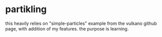 # partikling

this heavily relies on "simple-particles" example from the vulkano github page,
with addition of my features.
the purpose is learning.
